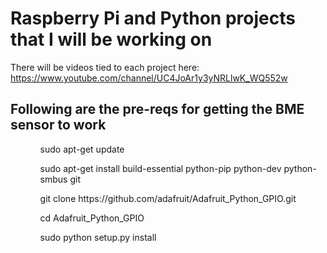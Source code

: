 # Raspberry Pi and Python projects that I will be working on
There will be videos tied to each project here: https://www.youtube.com/channel/UC4JoAr1y3yNRLlwK_WQ552w

Following are the pre-reqs for getting the BME sensor to work
----------------------------------------------------------------
<ul>
    <ol>sudo apt-get update</ol>
    <ol>sudo apt-get install build-essential python-pip python-dev python-smbus git</ol>
    <ol>git clone https://github.com/adafruit/Adafruit_Python_GPIO.git</ol>
    <ol>cd Adafruit_Python_GPIO</ol>
    <ol>sudo python setup.py install</ol>
</ul>

